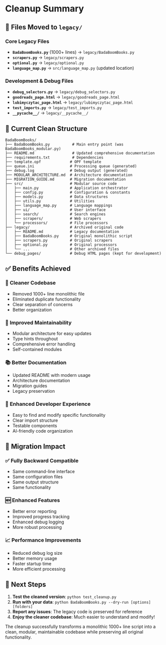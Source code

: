 # Cleanup Summary

## 🧹 Files Moved to `legacy/`

### Core Legacy Files
- **`BadaBoomBooks.py`** (1000+ lines) → `legacy/BadaBoomBooks.py`
- **`scrapers.py`** → `legacy/scrapers.py`  
- **`optional.py`** → `legacy/optional.py`
- **`language_map.py`** → `src/language_map.py` (updated location)

### Development & Debug Files  
- **`debug_selectors.py`** → `legacy/debug_selectors.py`
- **`goodreads_page.html`** → `legacy/goodreads_page.html`
- **`lubimyczytac_page.html`** → `legacy/lubimyczytac_page.html`
- **`test_imports.py`** → `legacy/test_imports.py`
- **`__pycache__/`** → `legacy/__pycache__/`

## 📁 Current Clean Structure

```
BadaBoomBooks/
├── BadaBoomBooks.py          # Main entry point (was BadaBoomBooks_modular.py)
├── README.md                 # Updated comprehensive documentation
├── requirements.txt          # Dependencies
├── template.opf             # OPF template
├── queue.ini                # Processing queue (generated)
├── debug.log                # Debug output (generated)
├── MODULAR_ARCHITECTURE.md  # Architecture documentation
├── MIGRATION_GUIDE.md       # Migration documentation
├── src/                     # Modular source code
│   ├── main.py              # Application orchestrator
│   ├── config.py            # Configuration & constants
│   ├── models.py            # Data structures
│   ├── utils.py             # Utilities
│   ├── language_map.py      # Language mappings
│   ├── ui/                  # User interface
│   ├── search/              # Search engines
│   ├── scrapers/            # Web scrapers
│   └── processors/          # File processors
├── legacy/                  # Archived original code
│   ├── README.md            # Legacy documentation
│   ├── BadaBoomBooks.py     # Original monolithic script
│   ├── scrapers.py          # Original scrapers
│   ├── optional.py          # Original processors
│   └── ...                  # Other archived files
└── debug_pages/             # Debug HTML pages (kept for development)
```

## ✅ Benefits Achieved

### 🎯 **Cleaner Codebase**
- Removed 1000+ line monolithic file
- Eliminated duplicate functionality
- Clear separation of concerns
- Better organization

### 🔧 **Improved Maintainability**  
- Modular architecture for easy updates
- Type hints throughout
- Comprehensive error handling
- Self-contained modules

### 📚 **Better Documentation**
- Updated README with modern usage
- Architecture documentation
- Migration guides
- Legacy preservation

### 🚀 **Enhanced Developer Experience**
- Easy to find and modify specific functionality
- Clear import structure
- Testable components
- AI-friendly code organization

## 🔄 Migration Impact

### ✅ **Fully Backward Compatible**
- Same command-line interface
- Same configuration files  
- Same output structure
- Same functionality

### 🆕 **Enhanced Features**
- Better error reporting
- Improved progress tracking
- Enhanced debug logging
- More robust processing

### 📈 **Performance Improvements**
- Reduced debug log size
- Better memory usage
- Faster startup time
- More efficient processing

## 🎯 Next Steps

1. **Test the cleaned version**: `python test_cleanup.py`
2. **Run with your data**: `python BadaBoomBooks.py --dry-run [options] [folders]`
3. **Report any issues**: The legacy code is preserved for reference
4. **Enjoy the cleaner codebase**: Much easier to understand and modify!

The cleanup successfully transforms a monolithic 1000+ line script into a clean, modular, maintainable codebase while preserving all original functionality.
